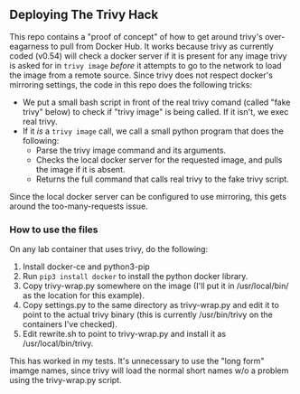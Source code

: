 ## Deploying The Trivy Hack

This repo contains a "proof of concept" of how to get around trivy's over-eagarness to pull from Docker Hub. It works because trivy as currently coded (v0.54) will check a docker server if it is present for any image trivy is asked for in `trivy image` *before* it attempts to go to the network to load the image from a remote source. Since trivy does not respect docker's mirroring settings, the code in this repo does the following tricks:

* We put a small bash script in front of the real trivy comand (called "fake trivy" below) to check if "trivy image" is being called.  If it isn't, we exec real trivy. 
* If it *is* a `trivy image` call, we call a small python program that does the following:
  * Parse the trivy image command and its arguments.
  * Checks the local docker server for the requested image, and pulls the image if it is absent. 
  * Returns the full command that calls real trivy to the fake trivy script.

Since the local docker server can be configured to use mirroring, this gets around the too-many-requests issue.

### How to use the files

On any lab container that uses trivy, do the following:

1. Install docker-ce and python3-pip
2. Run `pip3 install docker` to install the python docker library.
3. Copy trivy-wrap.py somewhere on the image (I'll put it in /usr/local/bin/ as the location for this example).
4. Copy settings.py to the same directory as trivy-wrap.py and edit it to point to the actual trivy binary (this is currently /usr/bin/trivy on the containers I've checked).
4. Edit rewrite.sh to point to trivy-wrap.py and install it as /usr/local/bin/trivy. 

This has worked in my tests.  It's unnecessary to use the "long form" imamge names, since trivy will load the normal short names w/o a problem using the trivy-wrap.py script.
